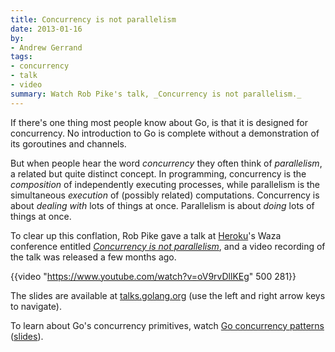 ```yaml
---
title: Concurrency is not parallelism
date: 2013-01-16
by:
- Andrew Gerrand
tags:
- concurrency
- talk
- video
summary: Watch Rob Pike's talk, _Concurrency is not parallelism._
---
```



If there's one thing most people know about Go,
is that it is designed for concurrency.
No introduction to Go is complete without a demonstration of its goroutines and channels.

But when people hear the word _concurrency_ they often think of _parallelism_,
a related but quite distinct concept.
In programming, concurrency is the _composition_ of independently executing processes,
while parallelism is the simultaneous _execution_ of (possibly related) computations.
Concurrency is about _dealing with_ lots of things at once.
Parallelism is about _doing_ lots of things at once.

To clear up this conflation, Rob Pike gave a talk at [Heroku](http://heroku.com/)'s
Waza conference entitled
[_Concurrency is not parallelism_](https://blog.heroku.com/concurrency_is_not_parallelism),
and a video recording of the talk was released a few months ago.

{{video "https://www.youtube.com/watch?v=oV9rvDllKEg" 500 281}}

The slides are available at [talks.golang.org](https://talks.golang.org/2012/waza.slide)
(use the left and right arrow keys to navigate).

To learn about Go's concurrency primitives,
watch [Go concurrency patterns](http://www.youtube.com/watch?v=f6kdp27TYZs)
([slides](https://talks.golang.org/2012/concurrency.slide)).
